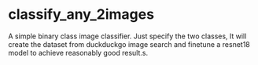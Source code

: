 # classify_any_2images
A simple binary class image classifier. Just specify the two classes, It will create the dataset from duckduckgo image search and finetune a resnet18 model to achieve  reasonably good result.s.
